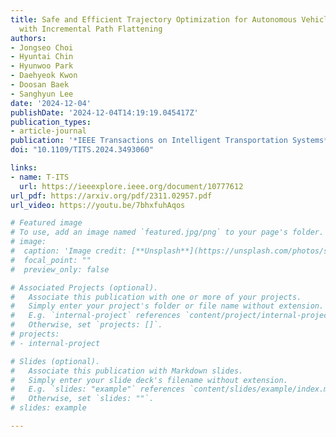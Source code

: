 ```yaml
---
title: Safe and Efficient Trajectory Optimization for Autonomous Vehicles using B-spline
  with Incremental Path Flattening
authors:
- Jongseo Choi
- Hyuntai Chin
- Hyunwoo Park
- Daehyeok Kwon
- Doosan Baek
- Sanghyun Lee
date: '2024-12-04'
publishDate: '2024-12-04T14:19:19.045417Z'
publication_types:
- article-journal
publication: '*IEEE Transactions on Intelligent Transportation Systems*'
doi: "10.1109/TITS.2024.3493060"

links:
- name: T-ITS
  url: https://ieeexplore.ieee.org/document/10777612
url_pdf: https://arxiv.org/pdf/2311.02957.pdf
url_video: https://youtu.be/7bhxfuhAqos

# Featured image
# To use, add an image named `featured.jpg/png` to your page's folder. 
# image:
#  caption: 'Image credit: [**Unsplash**](https://unsplash.com/photos/s9CC2SKySJM)'
#  focal_point: ""
#  preview_only: false

# Associated Projects (optional).
#   Associate this publication with one or more of your projects.
#   Simply enter your project's folder or file name without extension.
#   E.g. `internal-project` references `content/project/internal-project/index.md`.
#   Otherwise, set `projects: []`.
# projects:
# - internal-project

# Slides (optional).
#   Associate this publication with Markdown slides.
#   Simply enter your slide deck's filename without extension.
#   E.g. `slides: "example"` references `content/slides/example/index.md`.
#   Otherwise, set `slides: ""`.
# slides: example

---
```

